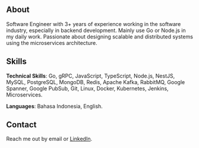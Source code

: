 ## About

Software Engineer with 3+ years of experience working in the software industry, especially in backend development. Mainly use Go or Node.js in my daily work. Passionate about designing scalable and distributed systems using the microservices architecture.

## Skills

**Technical Skills**: Go, gRPC, JavaScript, TypeScript, Node.js, NestJS, MySQL, PostgreSQL, MongoDB, Redis, Apache Kafka, RabbitMQ, Google Spanner, Google PubSub, Git, Linux, Docker, Kubernetes, Jenkins, Microservices.

**Languages**: Bahasa Indonesia, English.

## Contact

Reach me out by email or [LinkedIn](https://linkedin.com/in/darwin1224).
